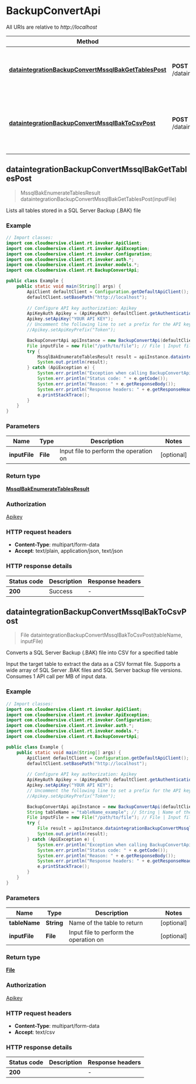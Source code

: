 # BackupConvertApi

All URIs are relative to *http://localhost*

| Method | HTTP request | Description |
|------------- | ------------- | -------------|
| [**dataintegrationBackupConvertMssqlBakGetTablesPost**](BackupConvertApi.md#dataintegrationBackupConvertMssqlBakGetTablesPost) | **POST** /dataintegration/backup/convert/mssql/bak/get/tables | Lists all tables stored in a SQL Server Backup (.BAK) file |
| [**dataintegrationBackupConvertMssqlBakToCsvPost**](BackupConvertApi.md#dataintegrationBackupConvertMssqlBakToCsvPost) | **POST** /dataintegration/backup/convert/mssql/bak/to/csv | Converts a SQL Server Backup (.BAK) file into CSV for a specified table |



## dataintegrationBackupConvertMssqlBakGetTablesPost

> MssqlBakEnumerateTablesResult dataintegrationBackupConvertMssqlBakGetTablesPost(inputFile)

Lists all tables stored in a SQL Server Backup (.BAK) file

### Example

```java
// Import classes:
import com.cloudmersive.client.rt.invoker.ApiClient;
import com.cloudmersive.client.rt.invoker.ApiException;
import com.cloudmersive.client.rt.invoker.Configuration;
import com.cloudmersive.client.rt.invoker.auth.*;
import com.cloudmersive.client.rt.invoker.models.*;
import com.cloudmersive.client.rt.BackupConvertApi;

public class Example {
    public static void main(String[] args) {
        ApiClient defaultClient = Configuration.getDefaultApiClient();
        defaultClient.setBasePath("http://localhost");
        
        // Configure API key authorization: Apikey
        ApiKeyAuth Apikey = (ApiKeyAuth) defaultClient.getAuthentication("Apikey");
        Apikey.setApiKey("YOUR API KEY");
        // Uncomment the following line to set a prefix for the API key, e.g. "Token" (defaults to null)
        //Apikey.setApiKeyPrefix("Token");

        BackupConvertApi apiInstance = new BackupConvertApi(defaultClient);
        File inputFile = new File("/path/to/file"); // File | Input file to perform the operation on
        try {
            MssqlBakEnumerateTablesResult result = apiInstance.dataintegrationBackupConvertMssqlBakGetTablesPost(inputFile);
            System.out.println(result);
        } catch (ApiException e) {
            System.err.println("Exception when calling BackupConvertApi#dataintegrationBackupConvertMssqlBakGetTablesPost");
            System.err.println("Status code: " + e.getCode());
            System.err.println("Reason: " + e.getResponseBody());
            System.err.println("Response headers: " + e.getResponseHeaders());
            e.printStackTrace();
        }
    }
}
```

### Parameters


| Name | Type | Description  | Notes |
|------------- | ------------- | ------------- | -------------|
| **inputFile** | **File**| Input file to perform the operation on | [optional] |

### Return type

[**MssqlBakEnumerateTablesResult**](MssqlBakEnumerateTablesResult.md)

### Authorization

[Apikey](../README.md#Apikey)

### HTTP request headers

- **Content-Type**: multipart/form-data
- **Accept**: text/plain, application/json, text/json


### HTTP response details
| Status code | Description | Response headers |
|-------------|-------------|------------------|
| **200** | Success |  -  |


## dataintegrationBackupConvertMssqlBakToCsvPost

> File dataintegrationBackupConvertMssqlBakToCsvPost(tableName, inputFile)

Converts a SQL Server Backup (.BAK) file into CSV for a specified table

Input the target table to extract the data as a CSV format file.  Supports a wide array of SQL Server .BAK files and SQL Server backup file versions.  Consumes 1 API call per MB of input data.

### Example

```java
// Import classes:
import com.cloudmersive.client.rt.invoker.ApiClient;
import com.cloudmersive.client.rt.invoker.ApiException;
import com.cloudmersive.client.rt.invoker.Configuration;
import com.cloudmersive.client.rt.invoker.auth.*;
import com.cloudmersive.client.rt.invoker.models.*;
import com.cloudmersive.client.rt.BackupConvertApi;

public class Example {
    public static void main(String[] args) {
        ApiClient defaultClient = Configuration.getDefaultApiClient();
        defaultClient.setBasePath("http://localhost");
        
        // Configure API key authorization: Apikey
        ApiKeyAuth Apikey = (ApiKeyAuth) defaultClient.getAuthentication("Apikey");
        Apikey.setApiKey("YOUR API KEY");
        // Uncomment the following line to set a prefix for the API key, e.g. "Token" (defaults to null)
        //Apikey.setApiKeyPrefix("Token");

        BackupConvertApi apiInstance = new BackupConvertApi(defaultClient);
        String tableName = "tableName_example"; // String | Name of the table to return
        File inputFile = new File("/path/to/file"); // File | Input file to perform the operation on
        try {
            File result = apiInstance.dataintegrationBackupConvertMssqlBakToCsvPost(tableName, inputFile);
            System.out.println(result);
        } catch (ApiException e) {
            System.err.println("Exception when calling BackupConvertApi#dataintegrationBackupConvertMssqlBakToCsvPost");
            System.err.println("Status code: " + e.getCode());
            System.err.println("Reason: " + e.getResponseBody());
            System.err.println("Response headers: " + e.getResponseHeaders());
            e.printStackTrace();
        }
    }
}
```

### Parameters


| Name | Type | Description  | Notes |
|------------- | ------------- | ------------- | -------------|
| **tableName** | **String**| Name of the table to return | [optional] |
| **inputFile** | **File**| Input file to perform the operation on | [optional] |

### Return type

[**File**](File.md)

### Authorization

[Apikey](../README.md#Apikey)

### HTTP request headers

- **Content-Type**: multipart/form-data
- **Accept**: text/csv


### HTTP response details
| Status code | Description | Response headers |
|-------------|-------------|------------------|
| **200** |  |  -  |


